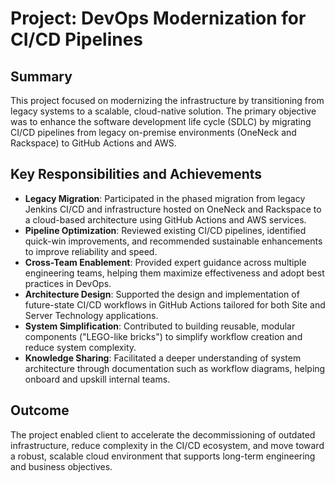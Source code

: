 # Project: DevOps Modernization for CI/CD Pipelines

## Summary

This project focused on modernizing the infrastructure by transitioning from legacy systems to a scalable, cloud-native solution. The primary objective was to enhance the software development life cycle (SDLC) by migrating CI/CD pipelines from legacy on-premise environments (OneNeck and Rackspace) to GitHub Actions and AWS.

## Key Responsibilities and Achievements

- **Legacy Migration**: Participated in the phased migration from legacy Jenkins CI/CD and infrastructure hosted on OneNeck and Rackspace to a cloud-based architecture using GitHub Actions and AWS services.
- **Pipeline Optimization**: Reviewed existing CI/CD pipelines, identified quick-win improvements, and recommended sustainable enhancements to improve reliability and speed.
- **Cross-Team Enablement**: Provided expert guidance across multiple engineering teams, helping them maximize effectiveness and adopt best practices in DevOps.
- **Architecture Design**: Supported the design and implementation of future-state CI/CD workflows in GitHub Actions tailored for both Site and Server Technology applications.
- **System Simplification**: Contributed to building reusable, modular components ("LEGO-like bricks") to simplify workflow creation and reduce system complexity.
- **Knowledge Sharing**: Facilitated a deeper understanding of system architecture through documentation such as workflow diagrams, helping onboard and upskill internal teams.

## Outcome

The project enabled client to accelerate the decommissioning of outdated infrastructure, reduce complexity in the CI/CD ecosystem, and move toward a robust, scalable cloud environment that supports long-term engineering and business objectives.
